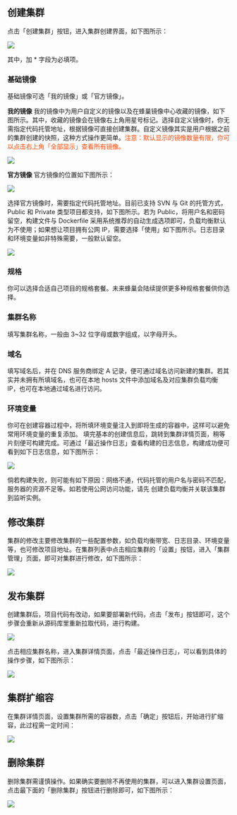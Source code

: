## 创建集群

点击「创建集群」按钮，进入集群创建界面，如下图所示：

![](../image/创建集群_界面展示.png)

其中，加 * 字段为必填项。

### 基础镜像

基础镜像可选「我的镜像」或「官方镜像」。

**我的镜像**
我的镜像中为用户自定义的镜像以及在蜂巢镜像中心收藏的镜像，如下图所示。其中，收藏的镜像会在镜像右上角用星号标记。选择自定义镜像时，你无需指定代码托管地址，根据镜像可直接创建集群。自定义镜像其实是用户根据之前的集群创建的快照，这种方式操作更简单。<font color="FF4500">注意：默认显示的镜像数量有限，你可以点击右上角「全部显示」查看所有镜像。</font>

![](../image/创建集群_自定义镜像.png)

**官方镜像**
官方镜像的位置如下图所示：

![](../image/创建集群_官方镜像.png)

选择官方镜像时，需要指定代码托管地址。目前已支持 SVN 与 Git 的托管方式，Public 和 Private 类型项目都支持，如下图所示。若为 Public，将用户名和密码留空，构建文件与 Dockerfile 采用系统推荐的自动生成选项即可，负载均衡默认为不使用；如果想让项目拥有公网 IP，需要选择「使用」如下图所示。日志目录和环境变量如非特殊需要，一般默认留空。

![](../image/创建集群_官方镜像_git.png)

### 规格
你可以选择合适自己项目的规格套餐。未来蜂巢会陆续提供更多种规格套餐供你选择。

### 集群名称
填写集群名称，一般由 3~32 位字母或数字组成，以字母开头。

### 域名
填写域名后，并在 DNS 服务商绑定 A 记录，便可通过域名访问新建的集群。若其实并未拥有所填域名，也可在本地 hosts 文件中添加域名及对应集群负载均衡 IP，也可在本地通过域名进行访问。

### 环境变量
你可在创建容器过程中，将所填环境变量注入到即将生成的容器中，这样可以避免常用环境变量的重复添加。
填完基本的创建信息后，跳转到集群详情页面，稍等片刻便可构建完成。可通过「最近操作日志」查看构建的日志信息，构建成功便可看到如下日志信息，如下图所示：

![](../image/创建集群_最近操作日志.png)

倘若构建失败，则可能有如下原因：网络不通，代码托管的用户名与密码不匹配，服务器的资源不足等。如若使用公网访问功能，请先 创建负载均衡并关联该集群到监听实例。

## 修改集群

集群的修改主要修改集群的一些配置参数，如负载均衡带宽、日志目录、环境变量等，也可修改项目地址。在集群列表中点击相应集群的「设置」按钮，进入「集群管理」页面，即可对集群进行修改，如下图所示：

![](../image/创建集群_修改集群.png)

## 发布集群

创建集群后，项目代码有改动，如果要部署新代码，点击「发布」按钮即可，这个步骤会重新从源码库里重新拉取代码，进行构建。

![](../image/创建集群_集群发布前.png)

点击相应集群名称，进入集群详情页面，点击「最近操作日志」，可以看到具体的操作步骤，如下图所示：

![](../image/创建集群_集群发布后.png)

## 集群扩缩容

在集群详情页面，设置集群所需的容器数，点击「确定」按钮后，开始进行扩缩容，此过程需一定时间：

![](../image/创建集群_集群扩缩容完毕.png)

## 删除集群

删除集群需谨慎操作。如果确实要删除不再使用的集群，可以进入集群设置页面，点击最下面的「删除集群」按钮进行删除即可，如下图所示：

![](../image/创建集群_删除集群.png)

